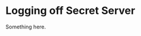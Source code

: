 [title]: # (Logging off Secret Server)
[tags]: # (XXX)
[priority]: # (6857)
# Logging off Secret Server
Something here.
